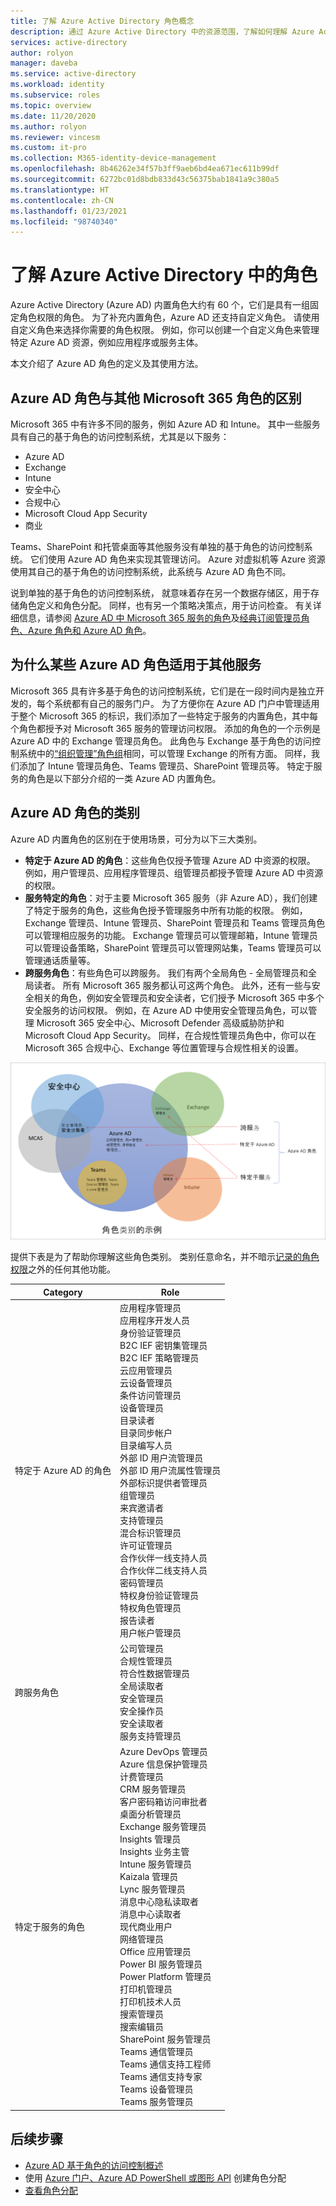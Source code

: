 ```yaml
---
title: 了解 Azure Active Directory 角色概念
description: 通过 Azure Active Directory 中的资源范围，了解如何理解 Azure Active Directory 内置和自定义角色。
services: active-directory
author: rolyon
manager: daveba
ms.service: active-directory
ms.workload: identity
ms.subservice: roles
ms.topic: overview
ms.date: 11/20/2020
ms.author: rolyon
ms.reviewer: vincesm
ms.custom: it-pro
ms.collection: M365-identity-device-management
ms.openlocfilehash: 8b46262e34f57b3ff9aeb6bd4ea671ec611b99df
ms.sourcegitcommit: 6272bc01d8bdb833d43c56375bab1841a9c380a5
ms.translationtype: HT
ms.contentlocale: zh-CN
ms.lasthandoff: 01/23/2021
ms.locfileid: "98740340"
---
```

# <a name="understand-roles-in-azure-active-directory"></a>了解 Azure Active Directory 中的角色

Azure Active Directory (Azure AD) 内置角色大约有 60 个，它们是具有一组固定角色权限的角色。 为了补充内置角色，Azure AD 还支持自定义角色。 请使用自定义角色来选择你需要的角色权限。 例如，你可以创建一个自定义角色来管理特定 Azure AD 资源，例如应用程序或服务主体。

本文介绍了 Azure AD 角色的定义及其使用方法。

## <a name="how-azure-ad-roles-are-different-from-other-microsoft-365-roles"></a>Azure AD 角色与其他 Microsoft 365 角色的区别

Microsoft 365 中有许多不同的服务，例如 Azure AD 和 Intune。 其中一些服务具有自己的基于角色的访问控制系统，尤其是以下服务：

- Azure AD
- Exchange
- Intune
- 安全中心
- 合规中心
- Microsoft Cloud App Security
- 商业

Teams、SharePoint 和托管桌面等其他服务没有单独的基于角色的访问控制系统。 它们使用 Azure AD 角色来实现其管理访问。 Azure 对虚拟机等 Azure 资源使用其自己的基于角色的访问控制系统，此系统与 Azure AD 角色不同。

说到单独的基于角色的访问控制系统， 就意味着存在另一个数据存储区，用于存储角色定义和角色分配。 同样，也有另一个策略决策点，用于访问检查。 有关详细信息，请参阅 [Azure AD 中 Microsoft 365 服务的角色](m365-workload-docs.md)及[经典订阅管理员角色、Azure 角色和 Azure AD 角色](../../role-based-access-control/rbac-and-directory-admin-roles.md)。

## <a name="why-some-azure-ad-roles-are-for-other-services"></a>为什么某些 Azure AD 角色适用于其他服务

Microsoft 365 具有许多基于角色的访问控制系统，它们是在一段时间内是独立开发的，每个系统都有自己的服务门户。 为了方便你在 Azure AD 门户中管理适用于整个 Microsoft 365 的标识，我们添加了一些特定于服务的内置角色，其中每个角色都授予对 Microsoft 365 服务的管理访问权限。 添加的角色的一个示例是 Azure AD 中的 Exchange 管理员角色。 此角色与 Exchange 基于角色的访问控制系统中的[“组织管理”角色组](/exchange/organization-management-exchange-2013-help)相同，可以管理 Exchange 的所有方面。 同样，我们添加了 Intune 管理员角色、Teams 管理员、SharePoint 管理员等。 特定于服务的角色是以下部分介绍的一类 Azure AD 内置角色。

## <a name="categories-of-azure-ad-roles"></a>Azure AD 角色的类别

Azure AD 内置角色的区别在于使用场景，可分为以下三大类别。

- **特定于 Azure AD 的角色**：这些角色仅授予管理 Azure AD 中资源的权限。 例如，用户管理员、应用程序管理员、组管理员都授予管理 Azure AD 中资源的权限。
- **服务特定的角色**：对于主要 Microsoft 365 服务（非 Azure AD），我们创建了特定于服务的角色，这些角色授予管理服务中所有功能的权限。  例如，Exchange 管理员、Intune 管理员、SharePoint 管理员和 Teams 管理员角色可以管理相应服务的功能。 Exchange 管理员可以管理邮箱，Intune 管理员可以管理设备策略，SharePoint 管理员可以管理网站集，Teams 管理员可以管理通话质量等。
- **跨服务角色**：有些角色可以跨服务。 我们有两个全局角色 - 全局管理员和全局读者。 所有 Microsoft 365 服务都认可这两个角色。 此外，还有一些与安全相关的角色，例如安全管理员和安全读者，它们授予 Microsoft 365 中多个安全服务的访问权限。 例如，在 Azure AD 中使用安全管理员角色，可以管理 Microsoft 365 安全中心、Microsoft Defender 高级威胁防护和 Microsoft Cloud App Security。 同样，在合规性管理员角色中，你可以在 Microsoft 365 合规中心、Exchange 等位置管理与合规性相关的设置。

![Azure AD 内置角色的三个类别](./media/concept-understand-roles/role-overlap-diagram.png)

提供下表是为了帮助你理解这些角色类别。 类别任意命名，并不暗示[记录的角色权限](permissions-reference.md)之外的任何其他功能。

Category | Role
---- | ----
特定于 Azure AD 的角色 | 应用程序管理员<br>应用程序开发人员<br>身份验证管理员<br>B2C IEF 密钥集管理员<br>B2C IEF 策略管理员<br>云应用管理员<br>云设备管理员<br>条件访问管理员<br>设备管理员<br>目录读者<br>目录同步帐户<br>目录编写人员<br>外部 ID 用户流管理员<br>外部 ID 用户流属性管理员<br>外部标识提供者管理员<br>组管理员<br>来宾邀请者<br>支持管理员<br>混合标识管理员<br>许可证管理员<br>合作伙伴一线支持人员<br>合作伙伴二线支持人员<br>密码管理员<br>特权身份验证管理员<br>特权角色管理员<br>报告读者<br>用户帐户管理员
跨服务角色 | 公司管理员<br>合规性管理员<br>符合性数据管理员<br>全局读取者<br>安全管理员<br>安全操作员<br>安全读取者<br>服务支持管理员
特定于服务的角色 | Azure DevOps 管理员<br>Azure 信息保护管理员<br>计费管理员<br>CRM 服务管理员<br>客户密码箱访问审批者<br>桌面分析管理员<br>Exchange 服务管理员<br>Insights 管理员<br>Insights 业务主管<br>Intune 服务管理员<br>Kaizala 管理员<br>Lync 服务管理员<br>消息中心隐私读取者<br>消息中心读取者<br>现代商业用户<br>网络管理员<br>Office 应用管理员<br>Power BI 服务管理员<br>Power Platform 管理员<br>打印机管理员<br>打印机技术人员<br>搜索管理员<br>搜索编辑员<br>SharePoint 服务管理员<br>Teams 通信管理员<br>Teams 通信支持工程师<br>Teams 通信支持专家<br>Teams 设备管理员<br>Teams 服务管理员

## <a name="next-steps"></a>后续步骤

- [Azure AD 基于角色的访问控制概述](custom-overview.md)
- 使用 [Azure 门户、Azure AD PowerShell 或图形 API](custom-create.md) 创建角色分配
- [查看角色分配](custom-view-assignments.md)
